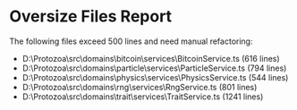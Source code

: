 # Oversize Files Report

The following files exceed 500 lines and need manual refactoring:

- D:\Protozoa\src\domains\bitcoin\services\BitcoinService.ts (616 lines)
- D:\Protozoa\src\domains\particle\services\ParticleService.ts (794 lines)
- D:\Protozoa\src\domains\physics\services\PhysicsService.ts (544 lines)
- D:\Protozoa\src\domains\rng\services\RngService.ts (801 lines)
- D:\Protozoa\src\domains\trait\services\TraitService.ts (1241 lines)

